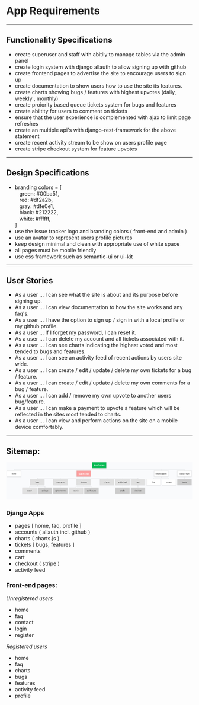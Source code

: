 
# App Requirements

---

## Functionality Specifications

- create superuser and staff with abitily to manage tables via the admin panel
- create login system with django allauth to allow signing up with github
- create frontend pages to advertise the site to encourage users to sign up
- create documentation to show users how to use the site its features.
- create charts showing bugs / features with highest upvotes (daily, weekly , monthly)
- create proiority based queue tickets system for bugs and features
- create abiltity for users to comment on tickets
- ensure that the user experience is complemented with ajax to limit page refreshes
- create an multiple api's with django-rest-framework for the above statement
- create recent activity stream to be show on users profile page
- create stripe checkout system for feature upvotes

--- 

## Design Specifications

- branding colors = [  
&nbsp;&nbsp; green: #00ba51,   
&nbsp;&nbsp; red: #df2a2b,  
&nbsp;&nbsp; gray: #dfe0e1,  
&nbsp;&nbsp; black: #212222,  
&nbsp;&nbsp; white: #ffffff,  
]
- use the issue tracker logo and branding colors ( front-end and admin )
- use an avatar to represent users profile pictures
- keep design minimal and clean with appropriate use of white space
- all pages must be mobile friendly
- use css framework such as semantic-ui or ui-kit

---

## User Stories

- As a user ... I can see what the site is about and its purpose before signing up.
- As a user ... I can view documentation to how the site works and any faq's.
- As a user ... I have the option to sign up / sign in with a local profile or my github profile.
- As a user ... If I forget my password, I can reset it.
- As a user ... I can delete my account and all tickets associated with it.
- As a user ... I can see charts indicating the highest voted and most tended to bugs and features.
- As a user ... I can see an activity feed of recent actions by users site wide.
- As a user ... I can create / edit / update / delete my own tickets for a bug / feature. 
- As a user ... I can create / edit / update / delete my own comments for a bug / feature.
- As a user ... I can add / remove my own upvote to another users bug/feature.
- As a user ... I can make a payment to upvote a feature which will be reflected in the sites most tended to charts.
- As a user ... I can view and perform actions on the site on a mobile device comfortably.

---

## Sitemap:

  
![sitemap](../wireframes/sitemap.png "Sitemap")

### Django Apps

- pages [ home, faq, profile ]
- accounts ( allauth incl. github )
- charts ( charts.js )
- tickets [ bugs, features ]
- comments
- cart
- checkout ( stripe )
- activity feed

### Front-end pages:

*Unregistered users*
-  home
-  faq
-  contact
-  login 
-  register


*Registered users*
- home
- faq
- charts
- bugs
- features
- activity feed 
- profile

